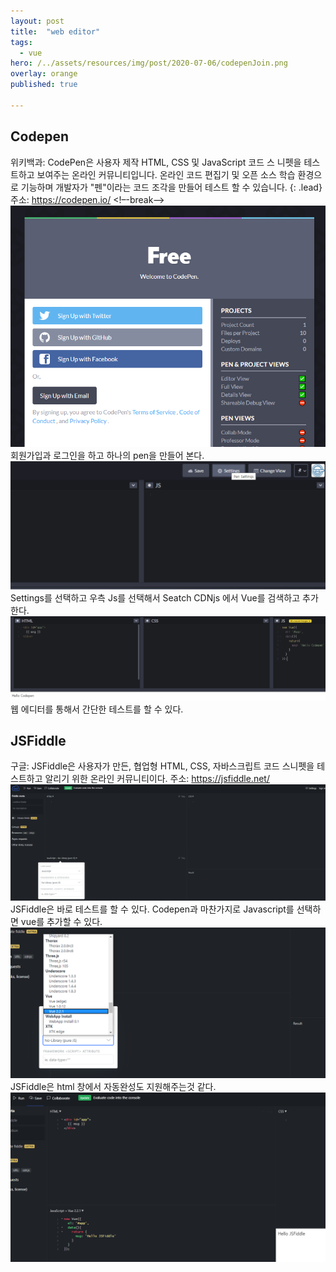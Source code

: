 ```yaml
---
layout: post
title:  "web editor"
tags:
  - vue                  
hero: /../assets/resources/img/post/2020-07-06/codepenJoin.png
overlay: orange
published: true

---
```

## Codepen
위키백과: CodePen은 사용자 제작 HTML, CSS 및 JavaScript 코드 스 니펫을 테스트하고 보여주는 온라인 커뮤니티입니다. 온라인 코드 편집기 및 오픈 소스 학습 환경으로 기능하며 개발자가 "펜"이라는 코드 조각을 만들어 테스트 할 수 있습니다.
{: .lead}
주소: https://codepen.io/ 
<!–-break-–>
<img src='/../assets/resources/img/post/2020-07-06/codepenJoin.png' alt='Join.'>
회원가입과 로그인을 하고 하나의 pen을 만들어 본다. 
<img src='/../assets/resources/img/post/2020-07-06/codepenSetting.png' alt='Setting'>
Settings를 선택하고 우측 Js를 선택해서 Seatch CDNjs 에서 Vue를 검색하고 추가한다. 
<img src='/../assets/resources/img/post/2020-07-06/codepenTest.png' alt='Test'>
웹 에디터를 통해서 간단한 테스트를 할 수 있다. 

## JSFiddle
구글: JSFiddle은 사용자가 만든, 협업형 HTML, CSS, 자바스크립트 코드 스니펫을 테스트하고 알리기 위한 온라인 커뮤니티이다.
주소: https://jsfiddle.net/
<img src='/../assets/resources/img/post/2020-07-06/jsfiddle.png' alt='JSFiddle'>
JSFiddle은 바로 테스트를 할 수 있다. Codepen과 마찬가지로 Javascript를 선택하면 vue를 추가할 수 있다. 
<img src='/../assets/resources/img/post/2020-07-06/jsfiddleVue.png' alt='JSFiddleVue'>
JSFiddle은 html 창에서 자동완성도 지원해주는것 같다.
<img src='/../assets/resources/img/post/2020-07-06/jsfiddleTest.png' alt='JSFiddleTest'>

